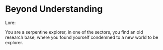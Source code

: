 # Beyond Understanding

Lore:
 
You are a serpentine explorer, in one of the sectors, you find an old research base, where you found yourself condemned to a new world to be explorer.
